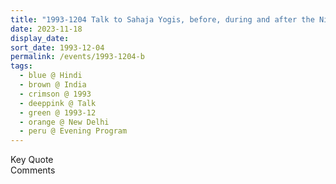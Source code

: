 ```yaml
---
title: "1993-1204 Talk to Sahaja Yogis, before, during and after the Nizamuddin Qawwali Concert, Evening Program, Part 3, the day before Śhrī Gaṇeśha Pūjā, New Delhi, India"
date: 2023-11-18
display_date: 
sort_date: 1993-12-04
permalink: /events/1993-1204-b
tags:
  - blue @ Hindi
  - brown @ India
  - crimson @ 1993
  - deeppink @ Talk
  - green @ 1993-12
  - orange @ New Delhi
  - peru @ Evening Program
---
```


<wave-list>
  <list-title color="green" width="75">Key Quote</list-title>
  <list-item color="BlanchedAlmond"  width="200"></list-item>
  <list-item color="Lavender"></list-item>
  <list-item color="BlanchedAlmond"></list-item>
</wave-list>

<br>

<wave-list>
  <list-title color="green" width="75">Comments</list-title>
  <list-item color="BlanchedAlmond"  width="200"></list-item>
  <list-item color="Lavender"></list-item>
  <list-item color="BlanchedAlmond"></list-item>
</wave-list>